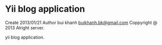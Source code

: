 Yii blog application
====
Create 2013/01/21
Author bui khanh
buikhanh.bk@gmail.com
Coppyright @ 2013 Alright server.

yii blog application. 
